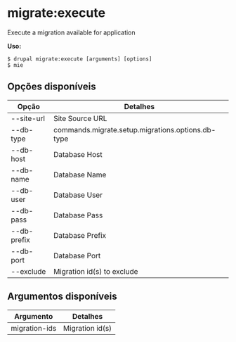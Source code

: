# migrate:execute
Execute a migration available for application

**Uso:**
```
$ drupal migrate:execute [arguments] [options]
$ mie  
```

## Opções disponíveis
Opção | Detalhes
-------|-------------
--site-url | Site Source URL
--db-type | commands.migrate.setup.migrations.options.db-type
--db-host | Database Host
--db-name | Database Name
--db-user | Database User
--db-pass | Database Pass
--db-prefix | Database Prefix
--db-port | Database Port
--exclude | Migration id(s) to exclude

## Argumentos disponíveis
Argumento | Detalhes
---------|-------------
migration-ids | Migration id(s)
